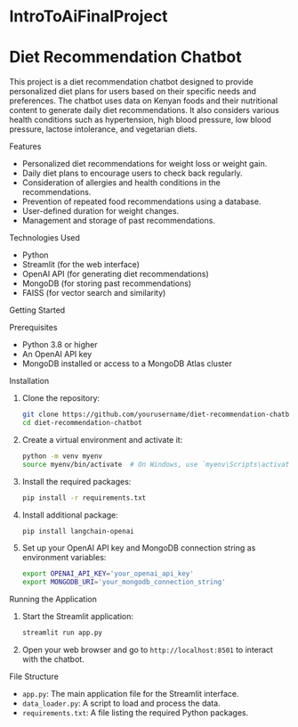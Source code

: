 # IntroToAiFinalProject

# Diet Recommendation Chatbot

This project is a diet recommendation chatbot designed to provide personalized diet plans for users based on their specific needs and preferences. The chatbot uses data on Kenyan foods and their nutritional content to generate daily diet recommendations. It also considers various health conditions such as hypertension, high blood pressure, low blood pressure, lactose intolerance, and vegetarian diets.

 Features

- Personalized diet recommendations for weight loss or weight gain.
- Daily diet plans to encourage users to check back regularly.
- Consideration of allergies and health conditions in the recommendations.
- Prevention of repeated food recommendations using a database.
- User-defined duration for weight changes.
- Management and storage of past recommendations.

 Technologies Used

- Python
- Streamlit (for the web interface)
- OpenAI API (for generating diet recommendations)
- MongoDB (for storing past recommendations)
- FAISS (for vector search and similarity)

Getting Started

Prerequisites

- Python 3.8 or higher
- An OpenAI API key
- MongoDB installed or access to a MongoDB Atlas cluster

 Installation

1. Clone the repository:

   ```bash
   git clone https://github.com/yourusername/diet-recommendation-chatbot.git
   cd diet-recommendation-chatbot
   ```

2. Create a virtual environment and activate it:

   ```bash
   python -m venv myenv
   source myenv/bin/activate  # On Windows, use `myenv\Scripts\activate`
   ```

3. Install the required packages:

   ```bash
   pip install -r requirements.txt
   ```

4. Install additional package:

   ```bash
   pip install langchain-openai
   ```

5. Set up your OpenAI API key and MongoDB connection string as environment variables:

   ```bash
   export OPENAI_API_KEY='your_openai_api_key'
   export MONGODB_URI='your_mongodb_connection_string'
   ```

 Running the Application

1. Start the Streamlit application:

   ```bash
   streamlit run app.py
   ```

2. Open your web browser and go to `http://localhost:8501` to interact with the chatbot.

File Structure

- `app.py`: The main application file for the Streamlit interface.
- `data_loader.py`: A script to load and process the data.
- `requirements.txt`: A file listing the required Python packages.

  
